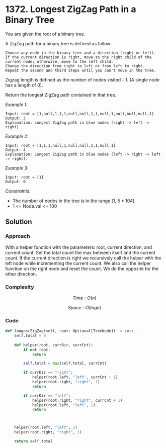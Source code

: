 # 1372. Longest ZigZag Path in a Binary Tree
You are given the root of a binary tree.

A ZigZag path for a binary tree is defined as follow:

    Choose any node in the binary tree and a direction (right or left).
    If the current direction is right, move to the right child of the current node; otherwise, move to the left child.
    Change the direction from right to left or from left to right.
    Repeat the second and third steps until you can't move in the tree.

Zigzag length is defined as the number of nodes visited - 1. (A single node has a length of 0).

Return the longest ZigZag path contained in that tree.

*Example 1:*

```
Input: root = [1,null,1,1,1,null,null,1,1,null,1,null,null,null,1]
Output: 3
Explanation: Longest ZigZag path in blue nodes (right -> left -> right).
```

*Example 2:*

```
Input: root = [1,1,1,null,1,null,null,1,1,null,1]
Output: 4
Explanation: Longest ZigZag path in blue nodes (left -> right -> left -> right).
```

*Example 3:*

```
Input: root = [1]
Output: 0
```

*Constraints:*

* The number of nodes in the tree is in the range [1, 5 * 104].
* 1 <= Node.val <= 100

## Solution

### Approach
With a helper function with the parameters: root, current direction, and current count. Set the total count the max between itself and the current count. If the current direction is right we recursively call the helper with the left node while incrementing the current count. We also call the helper function on the right node and reset the count. We do the opposite for the other direction. 

### Complexity
$$Time: O(n)$$

$$Space: O(logn)$$

### Code
```py
def longestZigZag(self, root: Optional[TreeNode]) -> int:
    self.total = 0
    
    def helper(root, currDir, currCnt):
        if not root:
            return

        self.total = max(self.total, currCnt)

        if currDir == "right":
            helper(root.left, "left", currCnt + 1)
            helper(root.right, "right", 1)
            return

        if currDir == "left":
            helper(root.right, "right", currCnt + 1)
            helper(root.left, "left", 1)
            return



    helper(root.left, "left", 1)
    helper(root.right, "right", 1)

    return self.total
```